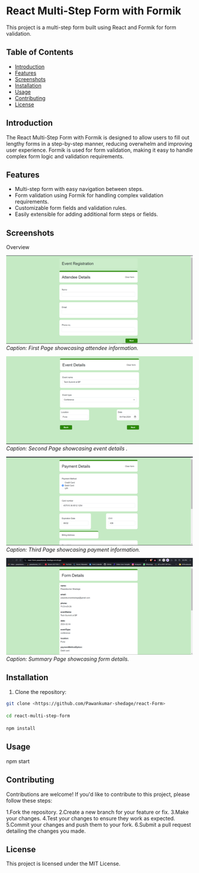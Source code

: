 # React Multi-Step Form with Formik

This project is a multi-step form built using React and Formik for form validation.

## Table of Contents

- [Introduction](#introduction)
- [Features](#features)
- [Screenshots](#screenshots)
- [Installation](#installation)
- [Usage](#usage)
- [Contributing](#contributing)
- [License](#license)

## Introduction

The React Multi-Step Form with Formik is designed to allow users to fill out lengthy forms in a step-by-step manner, reducing overwhelm and improving user experience. Formik is used for form validation, making it easy to handle complex form logic and validation requirements.

## Features

- Multi-step form with easy navigation between steps.
- Form validation using Formik for handling complex validation requirements.
- Customizable form fields and validation rules.
- Easily extensible for adding additional form steps or fields.

## Screenshots

Overview

![first page](/src/assets/app-preview/first-page.png)
_Caption: First Page showcasing attendee information._

![second page](/src/assets/app-preview/second-page.png)
_Caption: Second Page showcasing event details ._

![third page](/src/assets/app-preview/third-page.png)
_Caption: Third Page showcasing payment information._

![summary page](/src/assets/app-preview/summary-page.png)
_Caption: Summary Page showcasing form details._

## Installation

1. Clone the repository:

```bash
git clone <https://github.com/Pawankumar-shedage/react-Form>

cd react-multi-step-form

npm install
```

## Usage

npm start

## Contributing

Contributions are welcome! If you'd like to contribute to this project, please follow these steps:

1.Fork the repository.
2.Create a new branch for your feature or fix.
3.Make your changes.
4.Test your changes to ensure they work as expected.
5.Commit your changes and push them to your fork.
6.Submit a pull request detailing the changes you made.

## License

This project is licensed under the MIT License.
